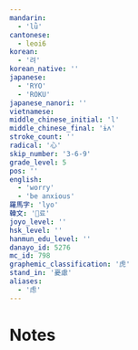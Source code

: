 ```yaml
---
mandarin:
  - 'lǜ'
cantonese:
  - leoi6
korean:
  - '려'
korean_native: ''
japanese:
  - 'RYO'
  - 'ROKU'
japanese_nanori: ''
vietnamese:
middle_chinese_initial: 'l'
middle_chinese_final: 'ɨʌ'
stroke_count: ''
radical: '心'
skip_number: '3-6-9'
grade_level: 5
pos: ''
english:
  - 'worry'
  - 'be anxious'
羅馬字: 'lyo'
韓文: '료'
joyo_level: ''
hsk_level: ''
hanmun_edu_level: ''
danayo_id: 5276
mc_id: 798
graphemic_classification: '虎'
stand_in: '憂慮'
aliases:
  - '虑'
---
```


# Notes
